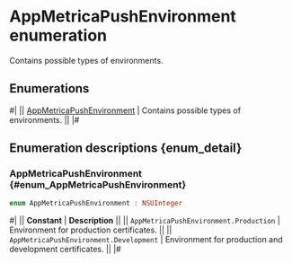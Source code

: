 # AppMetricaPushEnvironment enumeration

Contains possible types of environments.

## Enumerations

#|
|| [AppMetricaPushEnvironment](#enum_AppMetricaPushEnvironment) | Contains possible types of environments. ||
|#

## Enumeration descriptions {enum_detail}

### AppMetricaPushEnvironment {#enum_AppMetricaPushEnvironment}

```swift translate=no
enum AppMetricaPushEnvironment : NSUInteger
```

#|
|| **Constant** | **Description** ||
|| `AppMetricaPushEnvironment.Production` | Environment for production certificates. ||
|| `AppMetricaPushEnvironment.Development` | Environment for production and development certificates. ||
|#